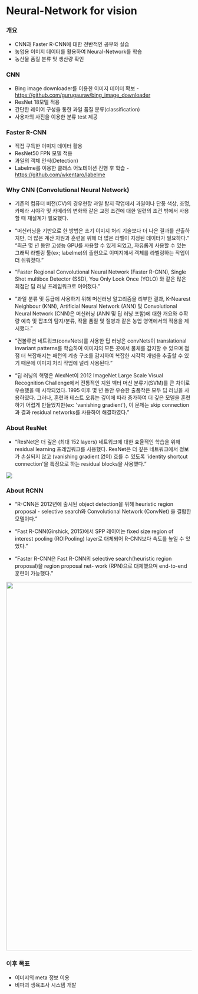 # Neural-Network for vision

### 개요
* CNN과 Faster R-CNN에 대한 전반적인 공부와 실습
* 농업용 이미지 데이터를 활용하여 Neural-Network를 학습
* 농산물 품질 분류 및 생산량 확인

### CNN
* Bing image downloader를 이용한 이미지 데이터 확보 - https://github.com/gurugaurav/bing_image_downloader
* ResNet 18모델 적용
* 간단한 레이어 구성을 통한 과일 품질 분류(classification)
* 사용자의 사진을 이용한 분류 test 제공

### Faster R-CNN
* 직접 구득한 이미지 데이터 활용
* ResNet50 FPN 모델 적용
* 과일의 객체 인식(Detection)
* Labelme를 이용한 클래스 어노테이션 진행 후 학습 - https://github.com/wkentaro/labelme

### Why CNN (Convolutional Neural Network)
* 기존의 컴퓨터 비전(CV)의 경우현장 과일 탐지 작업에서 과일이나 단풍 색상, 조명, 카메라 시야각 및 카메라의 변화와 같은 교정 조건에 대한 일련의 조건 밖에서 사용할 때 재설계가 필요했다.


* “머신러닝을 기반으로 한 방법은 초기 이미지 처리 기술보다 더 나은 결과를 산출하지만, 더 많은 계산 자원과 훈련을 위해 더 많은 라벨이 지정된 데이터가 필요하다.”
“최근 몇 년 동안 고성능 GPU를 사용할 수 있게 되었고, 자유롭게 사용할 수 있는 그래픽 라벨링 툴(ex; labelme)의 출현으로 이미지에서 객체를 라벨링하는 작업이 더 쉬워졌다.”


* “Faster Regional Convolutional Neural Network (Faster R-CNN), Single Shot multibox Detector (SSD), You Only Look Once (YOLO) 와 같은 많은 최첨단 딥 러닝 프레임워크로 이어졌다.”


* “과일 분류 및 등급에 사용하기 위해 머신러닝 알고리즘을 리뷰한 결과, K-Nearest Neighbour (KNN), Artificial Neural Network (ANN) 및 Convolutional Neural Network (CNN)은 머신러닝 (ANN 및 딥 러닝 포함)에 대한 개요와 수확량 예측 및 잡초의 탐지/분류, 작물 품질 및 질병과 같은 농업 영역에서의 적용을 제시했다.”


* “컨볼루션 네트워크(convNets)를 사용한 딥 러닝은 convNets이 translational invariant patterns를 학습하여 이미지의 모든 곳에서 물체를 감지할 수 있으며 점점 더 복잡해지는 패턴의 계층 구조를 감지하여 복잡한 시각적 개념을 추출할 수 있기 때문에 이미지 처리 작업에 널리 사용된다.”


* “딥 러닝의 혁명은 AlexNet이 2012 ImageNet Large Scale Visual Recognition Challenge에서 전통적인 지원 벡터 머신 분류기(SVM)를 큰 차이로 우승했을 때 시작되었다. 1995 이후 몇 년 동안 우승한 출품작은 모두 딥 러닝을 사용하였다. 그러나, 훈련과 테스트 오류는 깊이에 따라 증가하여 더 깊은 모델을 훈련하기 어렵게 만들었지만(ex: 'vanishing gradient'), 이 문제는 skip connection과 결과 residual networks를 사용하여 해결하였다.”


### About ResNet
* “ResNet은 더 깊은 (최대 152 layers) 네트워크에 대한 효율적인 학습을 위해 residual learning 프레임워크를 사용했다. ResNet은 더 깊은 네트워크에서 정보가 손실되지 않고 (vanishing gradient 없이) 흐를 수 있도록 'identity shortcut connection'을 특징으로 하는 residual blocks을 사용했다.”


<img src="https://user-images.githubusercontent.com/93086581/211189863-39d2df3e-53ee-4f60-8a58-543d8128b324.png">


### About RCNN
* “R-CNN은 2012년에 출시된 object detection을 위해 heuristic region proposal - selective search와 Convolutional Network (ConvNet) 을 결합한 모델이다.”


* “Fast R-CNN(Girshick, 2015)에서 SPP 레이어는 fixed size region of interest pooling (ROIPooling) layer로 대체되어 R-CNN보다 속도를 높일 수 있었다.”


* “Faster R-CNN은 Fast R-CNN의 selective search(heuristic region proposal)을 region proposal net- work (RPN)으로 대체했으며 end-to-end 훈련이 가능했다.”


<img src='https://user-images.githubusercontent.com/93086581/211189939-c78ac516-e01d-4f53-87d8-057f7110b4d1.jpg'  width="1000">



### 이후 목표
* 이미지의 meta 정보 이용
* 비파괴 생육조사 시스템 개발

